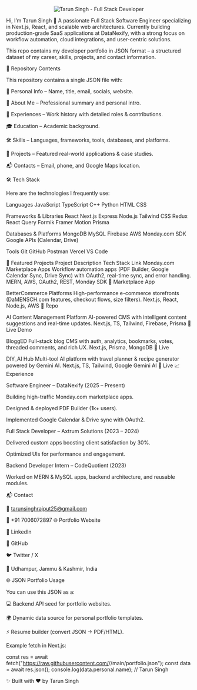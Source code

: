 <p align="center">
  <img src="https://github.com/tarunsingh611/tarunsingh611/blob/main/assets/banner.png" alt="Tarun Singh - Full Stack Developer" />
</p>

Hi, I’m Tarun Singh 👋
A passionate Full Stack Software Engineer specializing in Next.js, React, and scalable web architectures. Currently building production-grade SaaS applications at DataNexify, with a strong focus on workflow automation, cloud integrations, and user-centric solutions.

This repo contains my developer portfolio in JSON format – a structured dataset of my career, skills, projects, and contact information.

📂 Repository Contents

This repository contains a single JSON file with:

👤 Personal Info – Name, title, email, socials, website.

📝 About Me – Professional summary and personal intro.

💼 Experiences – Work history with detailed roles & contributions.

🎓 Education – Academic background.

🛠️ Skills – Languages, frameworks, tools, databases, and platforms.

🚀 Projects – Featured real-world applications & case studies.

📬 Contacts – Email, phone, and Google Maps location.

🛠️ Tech Stack

Here are the technologies I frequently use:

Languages
JavaScript TypeScript C++ Python HTML CSS

Frameworks & Libraries
React Next.js Express Node.js Tailwind CSS Redux React Query Formik Framer Motion Prisma

Databases & Platforms
MongoDB MySQL Firebase AWS Monday.com SDK Google APIs (Calendar, Drive)

Tools
Git GitHub Postman Vercel VS Code

🚀 Featured Projects
Project	Description	Tech Stack	Link
Monday.com Marketplace Apps	Workflow automation apps (PDF Builder, Google Calendar Sync, Drive Sync) with OAuth2, real-time sync, and error handling.	MERN, AWS, OAuth2, REST, Monday SDK	🔗 Marketplace App

BetterCommerce Platforms	High-performance e-commerce storefronts (DaMENSCH.com features, checkout flows, size filters).	Next.js, React, Node.js, AWS	🔗 Repo

AI Content Management Platform	AI-powered CMS with intelligent content suggestions and real-time updates.	Next.js, TS, Tailwind, Firebase, Prisma	🔗 Live Demo

BloggED	Full-stack blog CMS with auth, analytics, bookmarks, votes, threaded comments, and rich UX.	Next.js, Prisma, MongoDB	🔗 Live

DIY_AI Hub	Multi-tool AI platform with travel planner & recipe generator powered by Gemini AI.	Next.js, TS, Tailwind, Google Gemini AI	🔗 Live
📈 Experience

Software Engineer – DataNexify (2025 – Present)

Building high-traffic Monday.com marketplace apps.

Designed & deployed PDF Builder (1k+ users).

Implemented Google Calendar & Drive sync with OAuth2.

Full Stack Developer – Axtrum Solutions (2023 – 2024)

Delivered custom apps boosting client satisfaction by 30%.

Optimized UIs for performance and engagement.

Backend Developer Intern – CodeQuotient (2023)

Worked on MERN & MySQL apps, backend architecture, and reusable modules.

📬 Contact

📧 tarunsinghrajput25@gmail.com

📱 +91 7006072897
🌐 Portfolio Website

💼 LinkedIn

🐙 GitHub

🐦 Twitter / X

📍 Udhampur, Jammu & Kashmir, India

🌐 JSON Portfolio Usage

You can use this JSON as a:

💻 Backend API seed for portfolio websites.

🌍 Dynamic data source for personal portfolio templates.

⚡ Resume builder (convert JSON → PDF/HTML).

Example fetch in Next.js:

const res = await fetch("https://raw.githubusercontent.com/<your-username>/<repo-name>/main/portfolio.json");
const data = await res.json();
console.log(data.personal.name); // Tarun Singh


✨ Built with ❤️ by Tarun Singh
